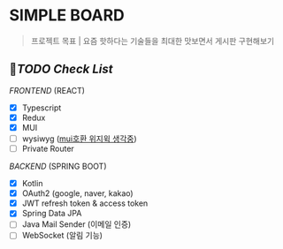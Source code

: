 # SIMPLE BOARD
> 프로젝트 목표 | 요즘 핫하다는 기술들을 최대한 맛보면서 게시판 구현해보기


## 📌*TODO Check List*
  *FRONTEND*  (REACT)
- [x] Typescript
- [x] Redux
- [x] MUI
- [ ] wysiwyg ([mui호환 위지윅 생각중](https://www.npmjs.com/package/react-mui-draft-wysiwyg))
- [ ] Private Router
<!--
- [ ] GraphQL
-->

*BACKEND*  (SPRING BOOT)
- [x] Kotlin
- [x] OAuth2 (google, naver, kakao)
- [x] JWT refresh token & access token
- [x] Spring Data JPA
- [ ] Java Mail Sender (이메일 인증)
- [ ] WebSocket (알림 기능)
<!--
- [ ] GraphQL
- [ ] OTP 로그인 (관리자페이지는 OTP로 로그인? ... 추후 고려)
-->

<!--
|   분야        | 사용기술       | 비고 |
|--------------|------------|-----|
|  Database  | postgresql |   |
-->






















<!--
```
spring.jpa.hibernate.ddl-auto=update
```
어플리케이션 실행시 ddl문을 자동으로 실행한다. 값으로는 create, update, create-drop, validate가 있다.
```
spring.jpa.properties.hibernate.format_sql = true
```
SQL을 포맷팅하여 출력해준다.
```
spring.jpa.show-sql = true
```
jpa 처리시 sql을 보여준다.
-->
